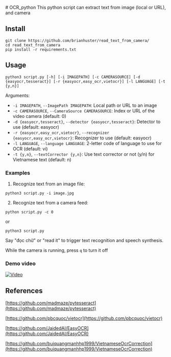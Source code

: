 ﻿﻿# OCR_python
This python script can extract text from image (local or URL), and camera
## Install
```shell
git clone https://github.com/brianhuster/read_text_from_camera/
cd read_text_from_camera
pip install -r requirements.txt
```

## Usage
```shell
python3 script.py [-h] [-i IMAGEPATH] [-c CAMERASOURCE] [-d {easyocr,tesseract}] [-r {easyocr,easy_ocr,vietocr}] [-l LANGUAGE] [-t {y,n}]
```

Arguments:
- `-i IMAGEPATH`, `--ImagePath IMAGEPATH`: Local path or URL to an image
- `-c CAMERASOURCE`, `--CameraSource CAMERASOURCE`: Index or URL of the video camera (default: 0)
- `-d {easyocr,tesseract}`, `--detector {easyocr,tesseract}`: Detector to use (default: easyocr)
- `-r {easyocr,easy_ocr,vietocr}`, `--recognizer {easyocr,easy_ocr,vietocr}`: Recognizer to use (default: easyocr)
- `-l LANGUAGE`, `--language LANGUAGE`: 2-letter code of language to use for OCR (default: vi)
- `-t {y,n}`, `--textCorrector {y,n}`: Use text corrector or not (y/n) for Vietnamese text (default: n)

### Examples

1. Recognize text from an image file:
```shell
python3 script.py -i image.jpg
```
2. Recognize text from a camera feed:
```shell
python script.py -c 0
```
or 
```shell
python3 script.py
```
Say "đọc chữ" or "read it" to trigger text recognition and speech synthesis.

While the camera is running, press ```q``` to turn it off

### Demo video
[![Video](https://i9.ytimg.com/vi/v9YPcHzfTyk/mqdefault.jpg?sqp=CNjYrrEG-oaymwEmCMACELQB8quKqQMa8AEB-AH-CYAC0AWKAgwIABABGGUgQyhCMA8=&rs=AOn4CLCxICP7zv-lwkr3xoMfB8t1JQ5alw)](https://www.youtube.com/watch?v=v9YPcHzfTyk)

## References
[https://github.com/madmaze/pytesseract](https://github.com/madmaze/pytesseract)

[https://github.com/pbcquoc/vietocr](https://github.com/pbcquoc/vietocr)

[https://github.com/JaidedAI/EasyOCR](https://github.com/JaidedAI/EasyOCR)

[https://github.com/buiquangmanhhp1999/VietnameseOcrCorrection](https://github.com/buiquangmanhhp1999/VietnameseOcrCorrection)
